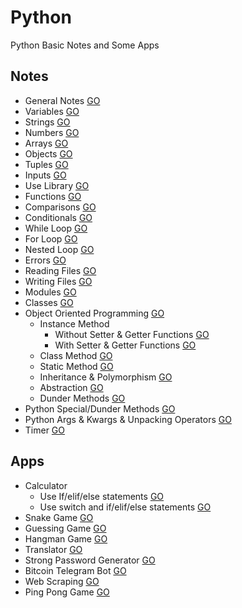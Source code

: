 # Python
Python Basic Notes and Some Apps

## Notes
  * General Notes [GO](https://github.com/HopeMashal/Python/blob/master/Notes/General_Notes.py)
  * Variables [GO](https://github.com/HopeMashal/Python/blob/master/Notes/Variables.py)
  * Strings [GO](https://github.com/HopeMashal/Python/blob/master/Notes/Strings.py)
  * Numbers [GO](https://github.com/HopeMashal/Python/blob/master/Notes/Numbers.py)
  * Arrays [GO](https://github.com/HopeMashal/Python/blob/master/Notes/Arrays.py)
  * Objects [GO](https://github.com/HopeMashal/Python/blob/master/Notes/Objects.py)
  * Tuples [GO](https://github.com/HopeMashal/Python/blob/master/Notes/Tuples.py)
  * Inputs [GO](https://github.com/HopeMashal/Python/blob/master/Notes/Input.py)
  * Use Library [GO](https://github.com/HopeMashal/Python/blob/master/Notes/Use_Library.py)
  * Functions [GO](https://github.com/HopeMashal/Python/blob/master/Notes/Functions.py)
  * Comparisons [GO](https://github.com/HopeMashal/Python/blob/master/Notes/Comparisons.py)
  * Conditionals [GO](https://github.com/HopeMashal/Python/blob/master/Notes/Conditionals.py)
  * While Loop [GO](https://github.com/HopeMashal/Python/blob/master/Notes/While_Loop.py)
  * For Loop [GO](https://github.com/HopeMashal/Python/blob/master/Notes/For_Loop.py)
  * Nested Loop [GO](https://github.com/HopeMashal/Python/blob/master/Notes/Nested_Loop.py)
  * Errors [GO](https://github.com/HopeMashal/Python/blob/master/Notes/Errors.py)
  * Reading Files [GO](https://github.com/HopeMashal/Python/blob/master/Notes/Reading_Files.py)
  * Writing Files [GO](https://github.com/HopeMashal/Python/blob/master/Notes/Writing_Files.py)
  * Modules [GO](https://github.com/HopeMashal/Python/blob/master/Notes/Modules.py)
  * Classes [GO](https://github.com/HopeMashal/Python/blob/master/Notes/Classes.py)
  * Object Oriented Programming [GO](https://github.com/HopeMashal/Python/blob/master/Notes/Object_Oriented_Programming.py)
    * Instance Method
      * Without Setter & Getter Functions [GO](https://github.com/HopeMashal/Python/blob/master/Notes/Student.py)
      * With Setter & Getter Functions [GO](https://github.com/HopeMashal/Python/blob/master/Notes/Students.py)
    * Class Method [GO](https://github.com/HopeMashal/Python/blob/master/Notes/Class_Method.py)
    * Static Method [GO](https://github.com/HopeMashal/Python/blob/master/Notes/Static_Method.py)
    * Inheritance & Polymorphism [GO](https://github.com/HopeMashal/Python/blob/master/Notes/Inheritance_&_Polymorphism.py)
    *  Abstraction [GO](https://github.com/HopeMashal/Python/blob/master/Notes/Abstraction.py)
    * Dunder Methods [GO](https://github.com/HopeMashal/Python/blob/master/Notes/Dunder_Methods.py)
  * Python Special/Dunder Methods [GO](https://github.com/HopeMashal/Python/blob/master/Notes/Python_Special.py)
  * Python Args & Kwargs & Unpacking Operators [GO](https://github.com/HopeMashal/Python/blob/master/Notes/Python_Args.py)
  * Timer [GO](https://github.com/HopeMashal/Python/blob/master/Notes/timer.py)

## Apps
  * Calculator 
    * Use If/elif/else statements [GO](https://github.com/HopeMashal/Python/blob/master/Apps/easy_calculator.py)
    * Use switch and if/elif/else statements [GO](https://github.com/HopeMashal/Python/blob/master/Apps/calculator.py)
  * Snake Game [GO](https://github.com/HopeMashal/Python/blob/master/Apps/Snake_Game.py)
  * Guessing Game [GO](https://github.com/HopeMashal/Python/blob/master/Apps/Guessing_Game.py)
  * Hangman Game [GO](https://github.com/HopeMashal/Python/blob/master/Apps/Hangman_Game.py)
  * Translator [GO](https://github.com/HopeMashal/Python/blob/master/Apps/Translator.py)
  * Strong Password Generator [GO](https://github.com/HopeMashal/Python/blob/master/Apps/Strong_Password_Generator.py)
  * Bitcoin Telegram Bot [GO](https://github.com/HopeMashal/Python/blob/master/Apps/Bitcoin_Telegram_Bot.py)
  * Web Scraping [GO](https://github.com/HopeMashal/Python/blob/master/Apps/Web_Scraping.py)
  * Ping Pong Game [GO](https://github.com/HopeMashal/Python/blob/master/Apps/Pong_Game.py)